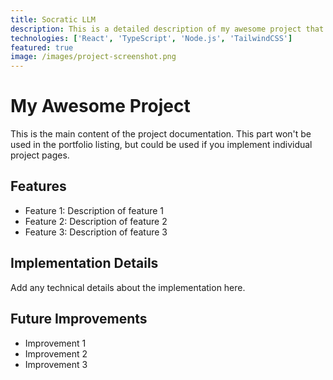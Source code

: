 ```yaml
---
title: Socratic LLM
description: This is a detailed description of my awesome project that will be displayed on my portfolio.
technologies: ['React', 'TypeScript', 'Node.js', 'TailwindCSS']
featured: true
image: /images/project-screenshot.png
---
```


# My Awesome Project

This is the main content of the project documentation. This part won't be used in the portfolio listing, but could be used if you implement individual project pages.

## Features

- Feature 1: Description of feature 1
- Feature 2: Description of feature 2
- Feature 3: Description of feature 3

## Implementation Details

Add any technical details about the implementation here.

## Future Improvements

- Improvement 1
- Improvement 2
- Improvement 3 
